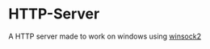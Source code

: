 # HTTP-Server

A HTTP server made to work on windows using [winsock2](https://learn.microsoft.com/en-us/windows/win32/winsock/using-winsock)
